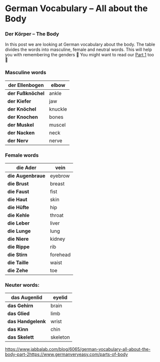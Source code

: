 # German Vocabulary – All about the Body

### Der Körper – The Body

In this post we are looking at German vocabulary about the body. The table divides the words into masculine, female and neutral words. This will help you with remembering the genders 🙂 You might want to read our [Part 1](http://www.jabbalab.com/blog/3004/german-vocabulary-all-about-the-body) too 🙂

### Masculine words

| **der Ellenbogen** | elbow   |
| ------------------ | ------- |
| **der Fußknöchel** | ankle   |
| **der Kiefer**     | jaw     |
| **der Knöchel**    | knuckle |
| **der Knochen**    | bones   |
| **der Muskel**     | muscel  |
| **der Nacken**     | neck    |
| **der Nerv**       | nerve   |

 

### Female words

| **die Ader**       | vein     |
| ------------------ | -------- |
| **die Augenbraue** | eyebrow  |
| **die Brust**      | breast   |
| **die Faust**      | fist     |
| **die Haut**       | skin     |
| **die Hüfte**      | hip      |
| **die Kehle**      | throat   |
| **die Leber**      | liver    |
| **die Lunge**      | lung     |
| **die Niere**      | kidney   |
| **die Rippe**      | rib      |
| **die Stirn**      | forehead |
| **die Taille**     | waist    |
| **die Zehe**       | toe      |

 

### Neuter words:

| **das Augenlid**   | eyelid   |
| ------------------ | -------- |
| **das Gehirn**     | brain    |
| **das Glied**      | limb     |
| **das Handgelenk** | wrist    |
| **das Kinn**       | chin     |
| **das Skelett**    | skeleton |



https://www.jabbalab.com/blog/6065/german-vocabulary-all-about-the-body-part-2https://www.germanveryeasy.com/parts-of-body
